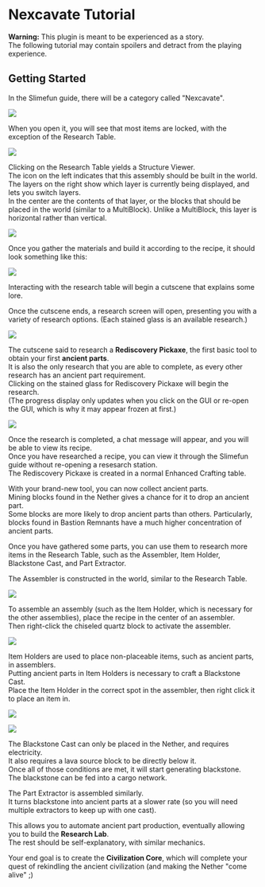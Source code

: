 # Nexcavate Tutorial

**Warning:** This plugin is meant to be experienced as a story.<br>
The following tutorial may contain spoilers and detract from the playing experience.

## Getting Started

In the Slimefun guide, there will be a category called "Nexcavate".

![](https://raw.githubusercontent.com/qwertyuioplkjhgfd/Nexcavate/main/img/tutorial_1.png)

When you open it, you will see that most items are locked, with the exception of the Research Table.

![](https://raw.githubusercontent.com/qwertyuioplkjhgfd/Nexcavate/main/img/tutorial_2.png)

Clicking on the Research Table yields a Structure Viewer.<br>
The icon on the left indicates that this assembly should be built in the world.<br>
The layers on the right show which layer is currently being displayed, and lets you switch layers. <br>
In the center are the contents of that layer, or the blocks that should be placed in the world (similar to a MultiBlock).
Unlike a MultiBlock, this layer is horizontal rather than vertical. 

![](https://raw.githubusercontent.com/qwertyuioplkjhgfd/Nexcavate/main/img/tutorial_3.png)

Once you gather the materials and build it according to the recipe, it should look something like this:

![](https://raw.githubusercontent.com/qwertyuioplkjhgfd/Nexcavate/main/img/tutorial_4.png)

Interacting with the research table will begin a cutscene that explains some lore.

Once the cutscene ends, a research screen will open, presenting you with a variety of research options. (Each stained glass is an available research.)

![](https://raw.githubusercontent.com/qwertyuioplkjhgfd/Nexcavate/main/img/tutorial_5.png)

The cutscene said to research a **Rediscovery Pickaxe**, the first basic tool to obtain your first **ancient parts**.<br>
It is also the only research that you are able to complete, as every other research has an ancient part requirement.<br>
Clicking on the stained glass for Rediscovery Pickaxe will begin the research.<br>
(The progress display only updates when you click on the GUI or re-open the GUI, which is why it may appear frozen at first.)

![](https://raw.githubusercontent.com/qwertyuioplkjhgfd/Nexcavate/main/img/tutorial_6.png)

Once the research is completed, a chat message will appear, and you will be able to view its recipe.<br>
Once you have researched a recipe, you can view it through the Slimefun guide without re-opening a resesarch station.<br>
The Rediscovery Pickaxe is created in a normal Enhanced Crafting table.

With your brand-new tool, you can now collect ancient parts.<br>
Mining blocks found in the Nether gives a chance for it to drop an ancient part.<br>
Some blocks are more likely to drop ancient parts than others. Particularly, blocks found in Bastion Remnants have a much higher concentration of ancient parts.

Once you have gathered some parts, you can use them to research more items in the Research Table, such as the Assembler, Item Holder, Blackstone Cast, and Part Extractor.

The Assembler is constructed in the world, similar to the Research Table.

![](https://raw.githubusercontent.com/qwertyuioplkjhgfd/Nexcavate/main/img/tutorial_7.png)

To assemble an assembly (such as the Item Holder, which is necessary for the other assemblies), place the recipe in the center of an assembler.<br>
Then right-click the chiseled quartz block to activate the assembler.

![](https://raw.githubusercontent.com/qwertyuioplkjhgfd/Nexcavate/main/img/tutorial_8.png)

Item Holders are used to place non-placeable items, such as ancient parts, in assemblers.<br>
Putting ancient parts in Item Holders is necessary to craft a Blackstone Cast.<br>
Place the Item Holder in the correct spot in the assembler, then right click it to place an item in.

![](https://raw.githubusercontent.com/qwertyuioplkjhgfd/Nexcavate/main/img/tutorial_9.png)

![](https://raw.githubusercontent.com/qwertyuioplkjhgfd/Nexcavate/main/img/tutorial_10.png)

The Blackstone Cast can only be placed in the Nether, and requires electricity.<br>
It also requires a lava source block to be directly below it.<br>
Once all of those conditions are met, it will start generating blackstone.<br>
The blackstone can be fed into a cargo network. 

The Part Extractor is assembled similarly. <br>
It turns blackstone into ancient parts at a slower rate (so you will need multiple extractors to keep up with one cast).

This allows you to automate ancient part production, eventually allowing you to build the **Research Lab**.<br>
The rest should be self-explanatory, with similar mechanics.<br>

Your end goal is to create the **Civilization Core**, which will complete your quest of rekindling the ancient civilization (and making the Nether "come alive" ;)

